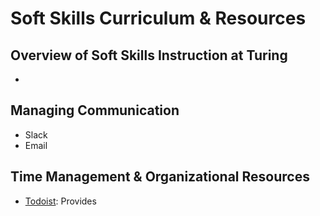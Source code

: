 # Soft Skills Curriculum & Resources

## Overview of Soft Skills Instruction at Turing
*


## Managing Communication
* Slack
* Email

## Time Management & Organizational Resources
* [Todoist](https://todoist.com): Provides 


